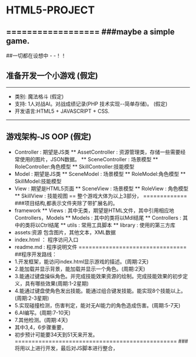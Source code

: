 # HTML5-PROJECT
==================
###maybe a simple game.
------------------------------


##一切都在设想中  - -！！ 
## 准备开发一个小游戏 (假定)
------------------------------
* 类别: 魔法格斗 (假定)
* 支持: 1人对战AI。对战成绩记录(PHP 技术实现--简单存储)。 (假定)
* 开发语言:HTML5 + JAVASCRIPT + CSS.
---------------------------------------------------------
## 游戏架构-JS OOP (假定)

* Controller : 期望是JS类
** AssetController : 资源管理类，存储一些需要经常使用的图片，JSON数据。
** SceneController : 场景模型
** RoleController:角色模型 
** SkillController:技能模型
* Model : 期望是JS类
** SceneModel : 场景模型
** RoleModel:角色模型 
** SkillModel:技能模型
* View : 期望是HTML5页面
** SceneView : 场景模型
** RoleView : 角色模型 
** SkillView : 技能视图
== 整个游戏大体为以上3部分， =============
###项目结构,都表示文件夹除了带扩展名的。
* framework
** Views : 其中无类，期望是HTML文件，其中引用相应地Controllers，Models
** Models : 其中的类将以Mdl结尾
** Controllers : 其中的类将以Ctrl结尾
** utils : 常用工具脚本
** library : 使用的第三方库
* assets:资源 包含图片，其他文本，XML数据
* index.html ： 程序访问入口
* readme.md : 程序说明文件
================================
##程序开发路线：
* 1.开发框架，能访问index.html显示游戏的描述。(周期:2天)
* 2.能加载并显示背景，能加载并显示一个角色。(周期:2天)
* 3.能通过键盘操纵角色。并完成技能效果资源的绘制。完成技能效果的初步定义，具有哪些效果(周期:1-2星期)
* 4.能通过键盘使角色发出技能。能通过组合键发技能。能实现8个技能以上。(周期:2-3星期)
* 5.实现碰撞检测，伤害判定，能对无AI能力的角色造成伤害。(周期:5-7天)
* 6.AI编写。(周期:7-10天)
* 7.其他检测。(周期:4天)
* 其中3,4，6步骤重要，
* 初步预计可能要34天到51天来开发。
================================================
###将用以上进行开发，最后对JS脚本进行整合，